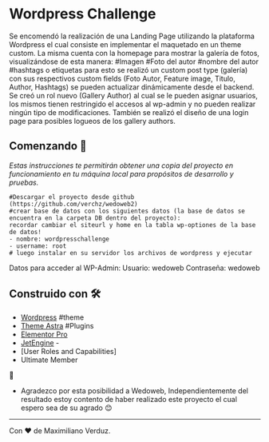 # Wordpress Challenge

Se encomendó la realización de una Landing Page utilizando la plataforma Wordpress
el cual consiste en implementar el maquetado en un theme custom. La misma
cuenta con la homepage para mostrar la galería de fotos, visualizándose de esta manera:
#Imagen
#Foto del autor
#nombre del autor
#hashtags o etiquetas
para esto se realizó un custom post type (galería) con sus respectivos custom fields (Foto Autor, Feature image, Titulo, Author, Hashtags) se pueden actualizar dinámicamente desde el backend. Se creó un rol nuevo (Gallery Author) al cual se le pueden asignar usuarios, los mismos tienen restringido el accesos al wp-admin y no pueden realizar ningún tipo de modificaciones. También se realizó el diseño de una login page para posibles logueos de los gallery authors.

## Comenzando 🚀

_Estas instrucciones te permitirán obtener una copia del proyecto en funcionamiento en tu máquina local para propósitos de desarrollo y pruebas._

```
#Descargar el proyecto desde github (https://github.com/verchz/wedoweb2)
#crear base de datos con los siguientes datos (la base de datos se encuentra en la carpeta DB dentro del proyecto):
recordar cambiar el siteurl y home en la tabla wp-optiones de la base de datos!
- nombre: wordpresschallenge
- username: root
# luego instalar en su servidor los archivos de wordpress y ejecutar
```
Datos para acceder al WP-Admin:
Usuario: wedoweb
Contraseña: wedoweb

## Construido con 🛠️

* [Wordpress](https://es-ar.wordpress.org/) 
#theme
* [Theme Astra](https://wpastra.com/) 
#Plugins
* [Elementor Pro](https://elementor.com/) 
* [JetEngine](https://crocoblock.com/plugins/jetengine/) - 
* [User Roles and Capabilities]
* Ultimate Member

 🎁

* Agradezco por esta posibilidad a Wedoweb,
Independientemente del resultado estoy contento de haber
realizado este proyecto el cual espero sea de su agrado 😊




---
Con ❤️ de Maximiliano Verduz.

